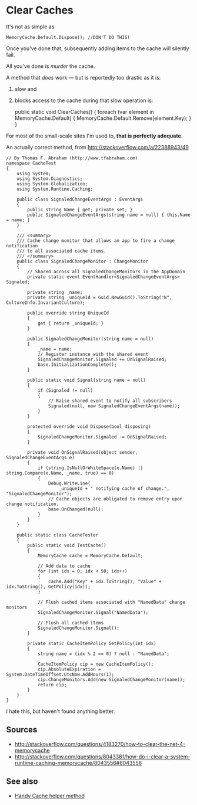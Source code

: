 # Clear Caches

It's not as simple as:

    MemoryCache.Default.Dispose(); //DON'T DO THIS!

Once you've done that, subsequently adding items to the cache will silently fail.

All you've done is *murder* the cache.

A method that *does* work &mdash; but is reportedly too drastic as it is:

 1. slow and
 2. blocks access to the cache during that slow operation is:

    public static void ClearCaches()
    {
        foreach (var element in MemoryCache.Default)
        {
            MemoryCache.Default.Remove(element.Key);
        }
    }

For most of the small-scale sites I'm used to, **that is perfectly adequate**.

An actually correct method, from http://stackoverflow.com/a/22388943/49


    // By Thomas F. Abraham (http://www.tfabraham.com)
    namespace CacheTest
    {
        using System;
        using System.Diagnostics;
        using System.Globalization;
        using System.Runtime.Caching;

        public class SignaledChangeEventArgs : EventArgs
        {
            public string Name { get; private set; }
            public SignaledChangeEventArgs(string name = null) { this.Name = name; }
        }

        /// <summary>
        /// Cache change monitor that allows an app to fire a change notification
        /// to all associated cache items.
        /// </summary>
        public class SignaledChangeMonitor : ChangeMonitor
        {
            // Shared across all SignaledChangeMonitors in the AppDomain
            private static event EventHandler<SignaledChangeEventArgs> Signaled;

            private string _name;
            private string _uniqueId = Guid.NewGuid().ToString("N", CultureInfo.InvariantCulture);

            public override string UniqueId
            {
                get { return _uniqueId; }
            }

            public SignaledChangeMonitor(string name = null)
            {
                _name = name;
                // Register instance with the shared event
                SignaledChangeMonitor.Signaled += OnSignalRaised;
                base.InitializationComplete();
            }

            public static void Signal(string name = null)
            {
                if (Signaled != null)
                {
                    // Raise shared event to notify all subscribers
                    Signaled(null, new SignaledChangeEventArgs(name));
                }
            }

            protected override void Dispose(bool disposing)
            {
                SignaledChangeMonitor.Signaled -= OnSignalRaised;
            }

            private void OnSignalRaised(object sender, SignaledChangeEventArgs e)
            {
                if (string.IsNullOrWhiteSpace(e.Name) || string.Compare(e.Name, _name, true) == 0)
                {
                    Debug.WriteLine(
                        _uniqueId + " notifying cache of change.", "SignaledChangeMonitor");
                    // Cache objects are obligated to remove entry upon change notification.
                    base.OnChanged(null);
                }
            }
        }

        public static class CacheTester
        {
            public static void TestCache()
            {
                MemoryCache cache = MemoryCache.Default;

                // Add data to cache
                for (int idx = 0; idx < 50; idx++)
                {
                    cache.Add("Key" + idx.ToString(), "Value" + idx.ToString(), GetPolicy(idx));
                }

                // Flush cached items associated with "NamedData" change monitors
                SignaledChangeMonitor.Signal("NamedData");

                // Flush all cached items
                SignaledChangeMonitor.Signal();
            }

            private static CacheItemPolicy GetPolicy(int idx)
            {
                string name = (idx % 2 == 0) ? null : "NamedData";

                CacheItemPolicy cip = new CacheItemPolicy();
                cip.AbsoluteExpiration = System.DateTimeOffset.UtcNow.AddHours(1);
                cip.ChangeMonitors.Add(new SignaledChangeMonitor(name));
                return cip;
            }
        }
    }


I hate this, but haven't found anything better.


## Sources

 - http://stackoverflow.com/questions/4183270/how-to-clear-the-net-4-memorycache
 - http://stackoverflow.com/questions/8043381/how-do-i-clear-a-system-runtime-caching-memorycache/8043556#8043556
 
## See also

 - [Handy Cache helper method](from_memory.md)